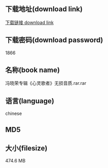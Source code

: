 ## 下载地址(download link)
[下载链接 download link](https://voluble-croquembouche-d321dc.netlify.app/?s=%E5%86%AF%E6%99%93%E8%8D%A3%E4%B8%93%E8%BE%91%E3%80%8A%E5%BF%83%E7%81%B5%E6%AD%8C%E8%80%85%E3%80%8B%E6%97%A0%E6%8D%9F%E9%9F%B3%E8%B4%A8.rar)

## 下载密码(download password)
1866

## 名称(book name)
冯晓荣专辑《心灵歌者》无损音质.rar.rar

## 语言(language)
chinese

## MD5


## 大小(filesize)
474.6 MB
